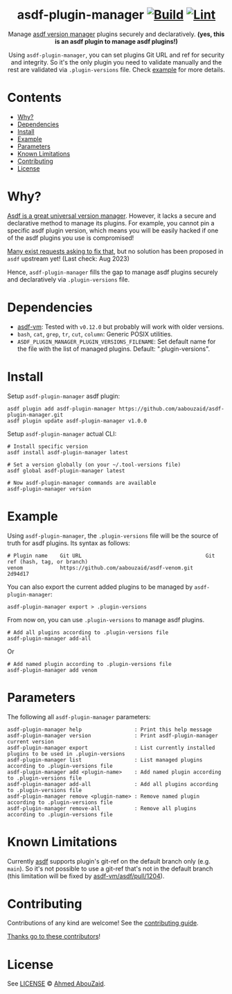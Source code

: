 <div align="center">

<!-- omit in toc -->
# asdf-plugin-manager [![Build](https://github.com/aabouzaid/asdf-plugin-manager/actions/workflows/build.yml/badge.svg)](https://github.com/aabouzaid/asdf-plugin-manager/actions/workflows/build.yml) [![Lint](https://github.com/aabouzaid/asdf-plugin-manager/actions/workflows/lint.yml/badge.svg)](https://github.com/aabouzaid/asdf-plugin-manager/actions/workflows/lint.yml)

Manage [asdf version manager](https://asdf-vm.com) plugins securely and declaratively. **(yes, this is an asdf plugin to manage asdf plugins!)**

Using `asdf-plugin-manager`, you can set plugins Git URL and ref for security and integrity. So it's the only plugin you need to validate manually and the rest are validated via `.plugin-versions` file. Check [example](#example) for more details.
</div>

<!-- omit in toc -->
# Contents

- [Why?](#why)
- [Dependencies](#dependencies)
- [Install](#install)
- [Example](#example)
- [Parameters](#parameters)
- [Known Limitations](#known-limitations)
- [Contributing](#contributing)
- [License](#license)

# Why?

[Asdf is a great universal version manager](https://tech.aabouzaid.com/2022/01/asdf-vm-a-universal-version-manager-tools.html).
However, it lacks a secure and declarative method to manage its plugins. For example, you cannot pin a specific asdf plugin version, which means you will be easily hacked if one of the asdf plugins you use is compromised!

[Many exist requests asking to fix that](https://github.com/asdf-vm/asdf/issues/1577), but no solution has been proposed in `asdf` upstream yet! (Last check: Aug 2023)

Hence, `asdf-plugin-manager` fills the gap to manage asdf plugins securely and declaratively via `.plugin-versions` file.


# Dependencies

- [asdf-vm](https://asdf-vm.com/): Tested with `v0.12.0` but probably will work with older versions.
- `bash`, `cat`, `grep`, `tr`, `cut`, `column`: Generic POSIX utilities.
- `ASDF_PLUGIN_MANAGER_PLUGIN_VERSIONS_FILENAME`: Set default name for the file with the list of managed plugins.
  Default: ".plugin-versions".

# Install

Setup `asdf-plugin-manager` asdf plugin:

```shell
asdf plugin add asdf-plugin-manager https://github.com/aabouzaid/asdf-plugin-manager.git
asdf plugin update asdf-plugin-manager v1.0.0
```

Setup `asdf-plugin-manager` actual CLI:

```shell
# Install specific version
asdf install asdf-plugin-manager latest

# Set a version globally (on your ~/.tool-versions file)
asdf global asdf-plugin-manager latest

# Now asdf-plugin-manager commands are available
asdf-plugin-manager version
```

# Example

Using `asdf-plugin-manager`, the `.plugin-versions` file will be the source of truth for asdf plugins.
Its syntax as follows:

```
# Plugin name    Git URL                                        Git ref (hash, tag, or branch)
venom            https://github.com/aabouzaid/asdf-venom.git    2d94d17
```

You can also export the current added plugins to be managed by `asdf-plugin-manager`:

```shell
asdf-plugin-manager export > .plugin-versions
```

From now on, you can use `.plugin-versions` to manage asdf plugins.

```shell
# Add all plugins according to .plugin-versions file
asdf-plugin-manager add-all
```

Or

```shell
# Add named plugin according to .plugin-versions file
asdf-plugin-manager add venom
```

# Parameters

The following all `asdf-plugin-manager` parameters:

```
asdf-plugin-manager help                 : Print this help message
asdf-plugin-manager version              : Print asdf-plugin-manager current version
asdf-plugin-manager export               : List currently installed plugins to be used in .plugin-versions
asdf-plugin-manager list                 : List managed plugins according to .plugin-versions file
asdf-plugin-manager add <plugin-name>    : Add named plugin according to .plugin-versions file
asdf-plugin-manager add-all              : Add all plugins according to .plugin-versions file
asdf-plugin-manager remove <plugin-name> : Remove named plugin according to .plugin-versions file
asdf-plugin-manager remove-all           : Remove all plugins according to .plugin-versions file
```

# Known Limitations

Currently [asdf](https://github.com/asdf-vm/asdf) supports plugin's git-ref on the default branch only (e.g. `main`). So it's not possible to use a git-ref that's not in the default branch (this limitation will be fixed by [asdf-vm/asdf/pull/1204](https://github.com/asdf-vm/asdf/pull/1204)).

# Contributing

Contributions of any kind are welcome! See the [contributing guide](contributing.md).

[Thanks go to these contributors](https://github.com/aabouzaid/asdf-plugin-manager/graphs/contributors)!

# License

See [LICENSE](LICENSE) © [Ahmed AbouZaid](https://github.com/aabouzaid/).
